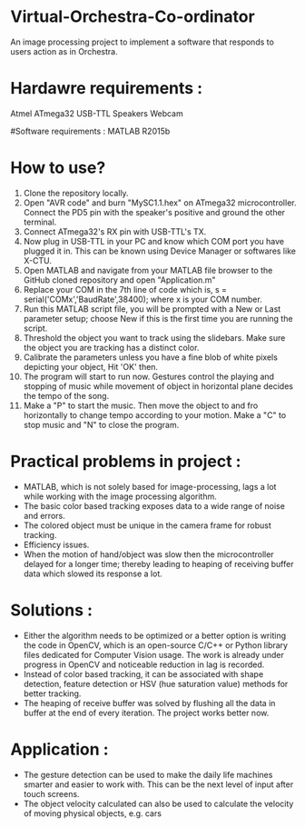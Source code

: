 # Virtual-Orchestra-Co-ordinator
An image processing project to implement a software that responds to users action as in Orchestra.

# Hardawre requirements :
Atmel ATmega32
USB-TTL
Speakers
Webcam

#Software requirements :
MATLAB R2015b

# How to use?
1. Clone the repository locally.
2. Open "AVR code" and burn "MySC1.1.hex" on ATmega32 microcontroller. Connect the PD5 pin with the speaker's positive and ground the other terminal.
3. Connect ATmega32's RX pin with USB-TTL's TX.
4. Now plug in USB-TTL in your PC and know which COM port you have plugged it in. This can be known using Device Manager or softwares like X-CTU.
5. Open MATLAB and navigate from your MATLAB file browser to the GitHub cloned repository and open "Application.m"
6. Replace your COM in the 7th line of code which is,
 s = serial('COMx','BaudRate',38400); where x is your COM number.
7. Run this MATLAB script file, you will be prompted with a New or Last parameter setup; choose New if this is the first time you are running the script.
8. Threshold the object you want to track using the slidebars. Make sure the object you are tracking has a distinct color.
9. Calibrate the parameters unless you have a fine blob of white pixels depicting your object, Hit 'OK' then.
10. The program will start to run now. Gestures control the playing and stopping of music while movement of object in horizontal plane decides the tempo of the song.
11. Make a "P" to start the music. Then move the object to and fro horizontally to change tempo according to your motion. Make a "C" to stop music and "N" to close the program.

# Practical problems in project :
* MATLAB, which is not solely based for image-processing, lags a lot while working with the image processing algorithm.
* The basic color based tracking exposes data to a wide range of noise and errors.
* The colored object must be unique in the camera frame for robust tracking.
* Efficiency issues.
* When the motion of hand/object was slow then the microcontroller delayed for a longer time; thereby leading to heaping of receiving buffer data which slowed its response a lot.

# Solutions :
* Either the algorithm needs to be optimized or a better option is writing the code in OpenCV, which is an open-source C/C++ or Python library files dedicated for Computer Vision usage. The work is already under progress in OpenCV and noticeable reduction in lag is recorded.
* Instead of color based tracking, it can be associated with shape detection, feature detection or HSV (hue saturation value) methods for better tracking.
* The heaping of receive buffer was solved by flushing all the data in buffer at the end of every iteration. The project works better now.

# Application :
* The gesture detection can be used to make the daily life machines smarter and easier to work with. This can be the next level of input after touch screens.
* The object velocity calculated can also be used to calculate the velocity of moving physical objects, e.g. cars
